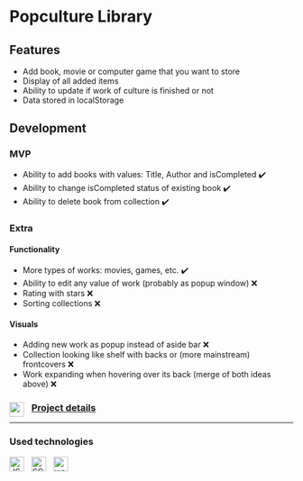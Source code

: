 # Popculture Library
## Features
- Add book, movie or computer game that you want to store
- Display of all added items
- Ability to update if work of culture is finished or not
- Data stored in localStorage
## Development
### MVP
- Ability to add books with values: Title, Author and isCompleted ✔️
- Ability to change isCompleted status of existing book ✔️
- Ability to delete book from collection ✔️
### Extra
#### Functionality
- More types of works: movies, games, etc. ✔️
- Ability to edit any value of work (probably as popup window) ❌
- Rating with stars ❌
- Sorting collections ❌
#### Visuals
- Adding new work as popup instead of aside bar ❌
- Collection looking like shelf with backs or (more mainstream) frontcovers ❌
- Work expanding when hovering over its back (merge of both ideas above) ❌
### [Project details <img align="left" alt="webpack" width="26px" src="https://user-images.githubusercontent.com/33003089/212971888-2bfa6490-1df1-40cf-97d1-998e3e801cd2.svg" style="padding-right:10px;"/>](https://www.theodinproject.com/lessons/node-path-javascript-library)
---
### Used technologies
[<img align="left" alt="JS" width="26px" src="https://cdn.jsdelivr.net/gh/devicons/devicon/icons/javascript/javascript-original.svg" style="padding-right:10px;" />][js]
[<img align="left" alt="SCSS" width="26px" src="https://cdn.jsdelivr.net/gh/devicons/devicon/icons/html5/html5-original.svg" style="padding-right:10px;"/>][html]
[<img align="left" alt="webpack" width="26px" src="https://cdn.jsdelivr.net/gh/devicons/devicon/icons/css3/css3-original.svg" style="padding-right:10px;"/>][css]

[html]: https://en.wikipedia.org/wiki/HTML
[js]: https://en.wikipedia.org/wiki/JavaScript
[css]: https://en.wikipedia.org/wiki/CSS



